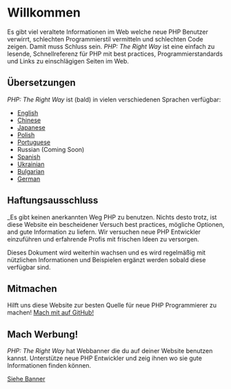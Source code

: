 # Willkommen

Es gibt viel veraltete Informationen im Web welche neue PHP Benutzer verwirrt, schlechten Programmierstil vermitteln und schlechten Code zeigen.
Damit muss Schluss sein. _PHP: The Right Way_ ist eine einfach zu lesende, Schnellreferenz für PHP mit best practices, Programmierstandards und Links zu einschlägigen Seiten im Web.

## Übersetzungen

_PHP: The Right Way_ ist (bald) in vielen verschiedenen Sprachen verfügbar: 

* [English](http://www.phptherightway.com)
* [Chinese](http://wulijun.github.com/php-the-right-way)
* [Japanese](http://ja.phptherightway.com)
* [Polish](http://pl.phptherightway.com/)
* [Portuguese](http://br.phptherightway.com/)
* Russian (Coming Soon)
* [Spanish](http://es.phptherightway.com)
* [Ukrainian](http://iflista.github.com/php-the-right-way/)
* [Bulgarian](http://bg.phptherightway.com/)
* [German](http://jubalh.github.com/php-the-right-way/)

## Haftungsausschluss 

_Es gibt keinen anerkannten Weg PHP zu benutzen. Nichts desto trotz, ist diese Website ein bescheidener Versuch best practices,
mögliche Optionen, and gute Information zu liefern. Wir versuchen neue PHP Entwickler einzuführen und erfahrende Profis mit frischen Ideen zu versorgen.

Dieses Dokument wird weiterhin wachsen und es wird regelmäßig mit nützlichen Informationen und Beispielen ergänzt werden sobald diese verfügbar sind. 

## Mitmachen

Hilft uns diese Website zur besten Quelle für neue PHP Programmierer zu machen! [Mach mit auf GitHub!][1]

## Mach Werbung!

_PHP: The Right Way_ hat Webbanner die du auf deiner Website benutzen kannst. Unterstütze neue PHP Entwickler und zeig ihnen wo sie gute Informationen finden können.

[Siehe Banner][2]

[1]: https://github.com/codeguy/php-the-right-way/tree/gh-pages
[2]: /banners.html
